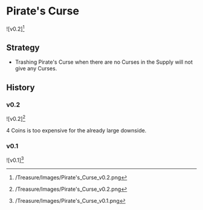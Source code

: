 # Pirate's Curse

![v0.2][^2]

## Strategy

- Trashing Pirate's Curse when there are no Curses in the Supply will not give
any Curses.

## History

### v0.2

![v0.2][^2]

4 Coins is too expensive for the already large downside.

### v0.1

![v0.1][^1]

[^1]: /Treasure/Images/Pirate's_Curse_v0.1.png
[^2]: /Treasure/Images/Pirate's_Curse_v0.2.png